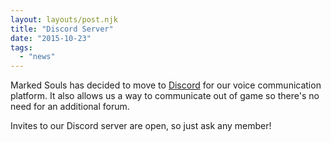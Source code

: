 ```yaml
---
layout: layouts/post.njk
title: "Discord Server"
date: "2015-10-23"
tags: 
  - "news"
---
```


Marked Souls has decided to move to [Discord](https://discordapp.com) for our voice communication platform. It also allows us a way to communicate out of game so there's no need for an additional forum.

Invites to our Discord server are open, so just ask any member!

